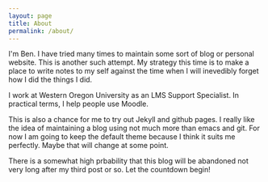 ```yaml
---
layout: page
title: About
permalink: /about/
---
```


I'm Ben. I have tried many times to maintain some sort of blog or personal website. This is another such attempt. My strategy this time is to make a place to write notes to my self against the time when I will inevedibly forget how I did the things I did.

I work at Western Oregon University as an LMS Support Specialist. In practical terms, I help people use Moodle.

This is also a chance for me to try out Jekyll and github pages. I really like the idea of maintaining a blog using not much more than emacs and git. For now I am going to keep the default theme because I think it suits me perfectly. Maybe that will change at some point.

There is a somewhat high prbability that this blog will be abandoned not very long after my third post or so. Let the countdown begin!